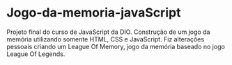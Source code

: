 # Jogo-da-memoria-javaScript
Projeto final do curso de JavaScript da DIO. Construção de um jogo da memória utilizando somente HTML, CSS e JavaScript.
Fiz alterações pessoais criando um League Of Memory, jogo da memória baseado no jogo League Of Legends.
